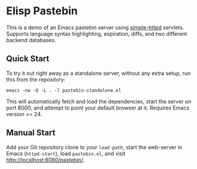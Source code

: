 # Elisp Pastebin

This is a demo of an Emacs pastebin server using
[simple-httpd](https://github.com/skeeto/emacs-http-server)
servlets. Supports language syntax highlighting, expiration, diffs,
and two different backend databases.

## Quick Start

To try it out right away as a standalone server, without any extra
setup, run this from the repository:

    emacs -nw -Q -L . -l pastebin-standalone.el

This will automatically fetch and load the dependencies, start the
server on port 8000, and attempt to point your default browser at
it. Requires Emacs version >= 24.

## Manual Start

Add your Git repository clone to your `load-path`, start the
web-server in Emacs (`httpd-start`), load `pastebin.el`, and visit
[http://localhost:8080/pastebin/](http://localhost:8080/pastebin/).
